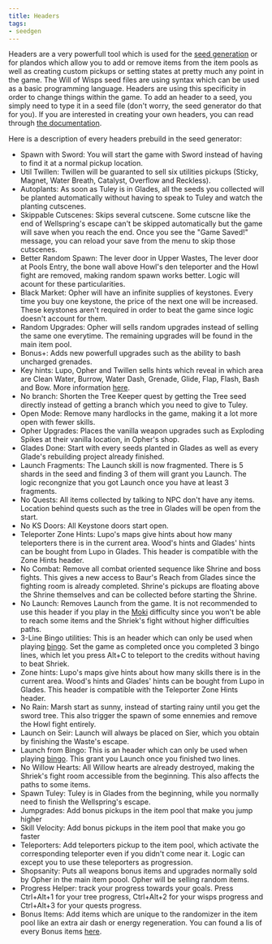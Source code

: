 ```yaml
---
title: Headers
tags:
- seedgen
---
```


Headers are a very powerfull tool which is used for the [seed generation](/seedgen) or for plandos which allow you to add or remove items from the item pools as well as creating custom pickups or setting states at pretty much any point in the game. The Will of Wisps seed files are using syntax which can be used as a basic programming language. Headers are using this specificity in order to change things within the game. To add an header to a seed, you simply need to type it in a seed file (don't worry, the seed generator do that for you). If you are interested in creating your own headers, you can read through [the documentation](https://docs.google.com/document/d/1IR1DHnbtO8rydCLEgFh-yp3iRkzZbFAG-EmR5hxrfmU/edit).

Here is a description of every headers prebuild in the seed generator:
* Spawn with Sword: You will start the game with Sword instead of having to find it at a normal pickup location.
* Util Twillen: Twillen will be guaranted to sell six utilities pickups (Sticky, Magnet, Water Breath, Catalyst, Overflow and Reckless).
* Autoplants: As soon as Tuley is in Glades, all the seeds you collected will be planted automatically without having to speak to Tuley and watch the planting cutscenes.
* Skippable Cutscenes: Skips several cutscene. Some cutscne like the end of Wellspring's escape can't be skipped automatically but the game will save when you reach the end. Once you see the "Game Saved!" message, you can reload your save from the menu to skip those cutscenes.
* Better Random Spawn: The lever door in Upper Wastes, The lever door at Pools Entry, the bone wall above Howl's den teleporter and the Howl fight are removed, making random spawn works better. Logic will acount for these particularities.
* Black Market: Opher will have an infinite supplies of keystones. Every time you buy one keystone, the price of the next one will be increased. These keystones aren't required in order to beat the game since logic doesn't account for them.
* Random Upgrades: Opher will sells random upgrades instead of selling the same one everytime. The remaining upgrades will be found in the main item pool.
* Bonus+: Adds new powerfull upgrades such as the ability to bash uncharged grenades.
* Key hints: Lupo, Opher and Twillen sells hints which reveal in which area are Clean Water, Burrow, Water Dash, Grenade, Glide, Flap, Flash, Bash and Bow. More information [here](/features/hints). 
* No branch: Shorten the Tree Keeper quest by getting the Tree seed directly instead of getting a branch which you need to give to Tuley.
* Open Mode: Remove many hardlocks in the game, making it a lot more open with fewer skills.
* Opher Upgrades: Places the vanilla weapon upgrades such as Exploding Spikes at their vanilla location, in Opher's shop.
* Glades Done: Start with every seeds planted in Glades as well as every Glade's rebuilding project already finished.
* Launch Fragments: The Launch skill is now fragmented. There is 5 shards in the seed and finding 3 of them will grant you Launch. The logic recongnize that you got Launch once you have at least 3 fragments.
* No Quests: All items collected by talking to NPC don't have any items. Location behind quests such as the tree in Glades will be open from the start.
* No KS Doors: All Keystone doors start open.
* Teleporter Zone Hints: Lupo's maps give hints about how many teleporters there is in the current area. Wood's hints and Glades' hints can be bought from Lupo in Glades. This header is compatible with the Zone Hints header.
* No Combat: Remove all combat oriented sequence like Shrine and boss fights. This gives a new access to Baur's Reach from Glades since the fighting room is already completed. Shrine's pickups are floating above the Shrine themselves and can be collected before starting the Shrine.
* No Launch: Removes Launch from the game. It is not recommended to use this header if you play in the [Moki](/logic-groups/moki) difficulty since you won't be able to reach some items and the Shriek's fight without higher difficulties paths.
* 3-Line Bingo utilities: This is an header which can only be used when playing [bingo](/features/multiplayer). Set the game as completed once you completed 3 bingo lines, which let you press Alt+C to teleport to the credits without having to beat Shriek.
* Zone hints: Lupo's maps give hints about how many skills there is in the current area. Wood's hints and Glades' hints can be bought from Lupo in Glades. This header is compatible with the Teleporter Zone Hints header.
* No Rain: Marsh start as sunny, instead of starting rainy until you get the sword tree. This also trigger the spawn of some ennemies and remove the Howl fight entirely.
* Launch on Seir: Launch will always be placed on Sier, which you obtain by finishing the Waste's escape.
* Launch from Bingo: This is an header which can only be used when playing [bingo](/features/multiplayer). This grant you Launch once you finished two lines.
* No Willow Hearts: All Willow hearts are already destroyed, making the Shriek's fight room accessible from the beginning. This also affects the paths to some items.
* Spawn Tuley: Tuley is in Glades from the beginning, while you normally need to finish the Wellspring's escape.
* Jumpgrades: Add bonus pickups in the item pool that make you jump higher
* Skill Velocity: Add bonus pickups in the item pool that make you go faster
* Teleporters: Add teleporters pickup to the item pool, which activate the corresponding teleporter even if you didn't come near it. Logic can except you to use these teleporters as progression.
* Shopsanity: Puts all weapons bonus items and upgrades normally sold by Opher in the main item poool. Opher will be selling random items.
* Progress Helper: track your progress towards your goals. Press Ctrl+Alt+1 for your tree progress, Ctrl+Alt+2 for your wisps progress and Ctrl+Alt+3 for your quests progress.
* Bonus Items: Add items which are unique to the randomizer in the item pool like an extra air dash or energy regeneration. You can found a lis of every Bonus items [here](/features/new-items).